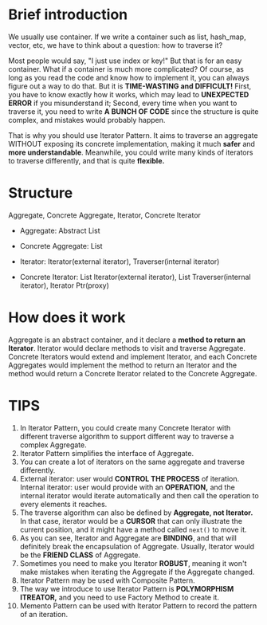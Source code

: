 # Brief introduction

We usually use container. If we write a container such as list, hash_map, vector, etc, we have to think about a question: how to traverse it?

Most people would say, "I just use index or key!" But that is for an easy container. What if a container is much more complicated? Of course, as long as you read the code and know how to implement it, you can always figure out a way to do that. But it is **TIME-WASTING and DIFFICULT!** First, you have to know exactly how it works, which may lead to **UNEXPECTED ERROR** if you misunderstand it; Second, every time when you want to traverse it, you need to write **A BUNCH OF CODE** since the structure is quite complex, and mistakes would probably happen.

That is why you should use Iterator Pattern. It aims to traverse an aggregate WITHOUT exposing its concrete implementation, making it much **safer** and **more understandable**. Meanwhile, you could write many kinds of iterators to traverse differently, and that is quite **flexible.**



# Structure

Aggregate, Concrete Aggregate, Iterator, Concrete Iterator

- Aggregate: Abstract List

- Concrete Aggregate: List

- Iterator: Iterator(external iterator), Traverser(internal iterator)

- Concrete Iterator: List Iterator(external iterator), List Traverser(internal iterator), Iterator Ptr(proxy)



# How does it work

Aggregate is an abstract container, and it declare a **method to return an Iterator**. Iterator would declare methods to visit and traverse Aggregate. Concrete Iterators would extend and implement Iterator, and each Concrete Aggregates would implement the method to return an Iterator and the method would return a Concrete Iterator related to the Concrete Aggregate.



# TIPS

1. In Iterator Pattern, you could create many Concrete Iterator with different traverse algorithm to support different way to traverse a complex Aggregate.
2. Iterator Pattern simplifies the interface of Aggregate.
3. You can create a lot of iterators on the same aggregate and traverse differently.
4. External iterator: user would **CONTROL THE PROCESS** of iteration. Internal iterator: user would provide with an **OPERATION,**  and the internal iterator would iterate automatically and then call the operation to every elements it reaches.
5. The traverse algorithm can also be defined by **Aggregate, not Iterator.** In that case, iterator would be a **CURSOR** that can only illustrate the current position,  and it might have a method called `next()` to move it.
6. As you can see, Iterator and Aggregate are **BINDING**, and that will definitely break the encapsulation of Aggregate. Usually, Iterator would be the **FRIEND CLASS** of Aggregate.
7. Sometimes you need to make you Iterator **ROBUST**, meaning it won't make mistakes when iterating the Aggregate if the Aggregate changed.
8. Iterator Pattern may be used with Composite Pattern.
9. The way we introduce to use Iterator Pattern is **POLYMORPHISM ITREATOR,**  and you need to use Factory Method to create it.
10. Memento Pattern can be used with Iterator Pattern to record the pattern of an iteration.
